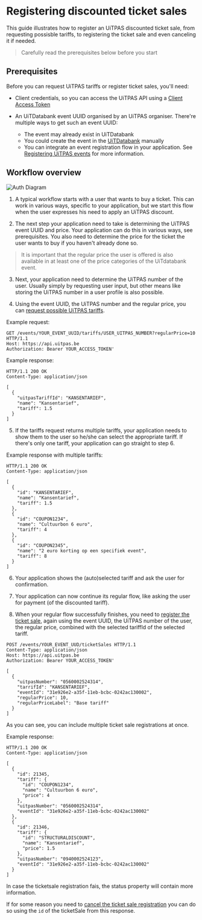 # Registering discounted ticket sales

This guide illustrates how to register an UiTPAS discounted ticket sale, from requesting possisble tariffs, to registering the ticket sale and even canceling it if needed.

<!-- theme: warning -->

> Carefully read the prerequisites below before you start

## Prerequisites

Before you can request UiTPAS tariffs or register ticket sales, you'll need:

* Client credentials, so you can access the UiTPAS API using a [Client Access Token](/docs/authentication/docs/Authentication-methods/Client-access-token.md)

* An UiTDatabank event UUID organised by an UiTPAS organiser. There're multiple ways to get such an event UUID:
  * The event may already exist in UiTDatabank
  * You could create the event in the [UiTDatabank](https://www.uitdatabank.be) manually 
  * You can integrate an event registration flow in your application. See [Registering UiTPAS events](Registering-UiTPAS-events.md) for more information. 


## Workflow overview

![Auth Diagram](https://acc.uitid.be/api/uitpas-ticketsale-flow.png)

1. A typical workflow starts with a user that wants to buy a ticket. This can work in various ways, specific to your application, but we start this flow when the user expresses his need to apply an UiTPAS discount.

2. The next step your application need to take is determining the UiTPAS event UUID and price. Your application can do this in various ways, see prerequisites. You also need to determine the price for the ticket the user wants to buy if you haven't already done so. 

> It is important that the regular price the user is offered is also available in at least one of the price categories of the UiTdatabank event.

3. Next, your application need to determine the UiTPAS number of the user. Usually simply by requesting user input, but other means like storing the UiTPAS number in a user profile is also possible.


4. Using the event UUID, the UiTPAS number and the regular price, you can [request possible UiTPAS tariffs](/docs/uitpas/reference/UiTPAS.v2.json/paths/~1tariffs/get).

Example request:
```http
GET /events/YOUR_EVENT_UUID/tariffs/USER_UITPAS_NUMBER?regularPrice=10 HTTP/1.1
Host: https://api.uitpas.be
Authorization: Bearer YOUR_ACCESS_TOKEN'
```


Example response:
```http
HTTP/1.1 200 OK
Content-Type: application/json

[
  {
    "uitpasTariffId": "KANSENTARIEF",
    "name": "Kansentarief",
    "tariff": 1.5
  }
]
```

5. If the tariffs request returns multiple tariffs, your application needs to show them to the user so he/she can select the appropriate tariff. If there's only one tariff, your application can go straight to step 6.

Example response with multiple tariffs:
```http
HTTP/1.1 200 OK
Content-Type: application/json

[
  {
    "id": "KANSENTARIEF",
    "name": "Kansentarief",
    "tariff": 1.5
  },
  {
    "id": "COUPON1234",
    "name": "Cultuurbon 6 euro",
    "tariff": 4
  },
  {
    "id": "COUPON2345",
    "name": "2 euro korting op een specifiek event",
    "tariff": 8
  }
]
```


6. Your application shows the (auto)selected tariff and ask the user for confirmation. 

7. Your application can now continue its regular flow, like asking the user for payment (of the discounted tariff).

8. When your regular flow successfully finishes, you need to [register the ticket sale](/docs/uitpas/reference/UiTPAS.v2.json/paths/~1ticketSales/post), again using the event UUID, the UiTPAS number of the user, the regular price, combined with the selected tariffId of the selected tariff.


```http
POST /events/YOUR_EVENT_UUD/ticketSales HTTP/1.1
Content-Type: application/json
Host: https://api.uitpas.be
Authorization: Bearer YOUR_ACCESS_TOKEN'

[
  {
    "uitpasNumber": "0560002524314",
    "tarrifId": "KANSENTARIEF",
    "eventId": "31e926e2-a35f-11eb-bcbc-0242ac130002",
    "regularPrice": 10,
    "regularPriceLabel": "Base tariff"
  }
]
```

As you can see, you can include multiple ticket sale registrations at once.

Example response:
```http
HTTP/1.1 200 OK
Content-Type: application/json

[
  {
    "id": 21345,
    "tariff": {
      "id": "COUPON1234",
      "name": "Cultuurbon 6 euro",
      "price": 4
    },
    "uitpasNumber": "0560002524314",
    "eventId": "31e926e2-a35f-11eb-bcbc-0242ac130002"
  },
  {
    "id": 21346,
    "tariff": {
      "id": "STRUCTURALDISCOUNT",
      "name": "Kansentarief",
      "price": 1.5
    },
    "uitpasNumber": "0940002524123",
    "eventId": "31e926e2-a35f-11eb-bcbc-0242ac130002"
  }
]
```

In case the ticketsale registration fais, the status property will contain more information. 

If for some reason you need to [cancel the ticket sale registration](/docs/uitpas/reference/UiTPAS.v2.json/paths/~1ticketSales~1%7BticketSaleId%7D/delete) you can do so using the `id` of the ticketSale from this response.

